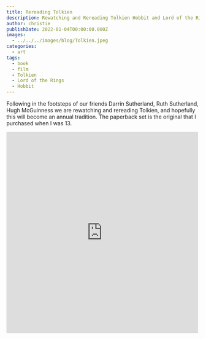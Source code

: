 ```yaml
---
title: Rereading Tolkien
description: Rewatching and Rereading Tolkien Hobbit and Lord of the Rings
author: christie
publishDate: 2022-01-04T00:00:00.000Z
images:
  - ../../../images/blog/Tolkien.jpeg
categories:
  - art
tags:
  - book
  - film
  - Tolkien
  - Lord of the Rings
  - Hobbit
---
```

Following in the footsteps of our friends Darrin Sutherland, Ruth Sutherland, Hugh McGuinness we are rewatching and rereading Tolkien, and hopefully this will become an annual tradition. The paperback set is the original that I purchased when I was 13.

<iframe src="https://www.facebook.com/plugins/post.php?href=https%3A%2F%2Fwww.facebook.com%2Fchris1.tham%2Fposts%2Fpfbid0vKRrjYQ6mbbAEwW515HJri3K8QPWbtba1ak95ha3giuUJaAkRiSKrcwLFopb7AXml&show_text=true&width=500" width="500" height="524" style="border:none;overflow:hidden" scrolling="no" frameborder="0" allowfullscreen="true" allow="autoplay; clipboard-write; encrypted-media; picture-in-picture; web-share"></iframe>
